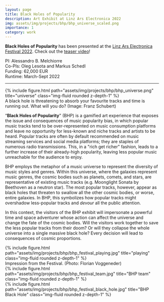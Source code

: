 ```yaml
---
layout: page
title: Black Holes of Popularity
description: Art Exhibit at Linz Ars Electronica 2022
img: assets/img/projects/bhp/bhp_universe_scaled.png
importance: 1
category: work
---
```


**Black Holes of Popularity** has been presented at the [Linz Ars Electronica Festival 2022](https://ars.electronica.art/planetb/en/black-holes-of-popularity/).
Check out the [teaser video](https://www.youtube.com/watch?v=jARUoMku1BQ)!

PI: Alessandro B. Melchiorre \
Co-PIs: Oleg Lesota and Markus Schedl \
Funding: 62,000 EUR \
Runtime: March-Sept 2022 

***


<div class="row">
    <div class="col-sm mt-3 mt-md-0">
        {% include figure.html path="assets/img/projects/bhp/bhp_universe.png" title="universe" class="img-fluid rounded z-depth-1" %}
    </div>
</div>
<div class="caption">
    A black hole is threatening to absorb your favourite tracks and time is running out. What will you do? (Image: Franz Schubert)
</div>

“**Black Holes of Popularity**" (BHP) is a gamified art experience that exposes the issue and consequences of music popularity bias, in which popular music tracks tend to be over-represented on music consumption platforms and leave no opportunity for less-known and niche tracks and artists to be heard. Popular tracks are often by default recommended on music streaming services and social media platforms; they are staples of numerous radio transmissions. This, in a "rich get richer" fashion, leads to a further increase of their already-high popularity, leaving less popular music unreachable for the audience to enjoy.

BHP employs the metaphor of a music universe to represent the diversity of music styles and genres. Within this universe, where the galaxies represent music genres, the cosmic bodies such as planets, comets, and  stars, are representative of existing music tracks (e.g. Moonglight Sonata by Beethoven as a neutron star). The most popular tracks, however, appear as black holes that threaten to swallow all the other cosmic bodies, or worse, entire galaxies. In BHP, this symbolizes how popular tracks might overshadow less-popular tracks and *devour* all the public attention.

In this context, the visitors of the BHP exhibit will impersonate a powerful time and space adventurer whose action can affect the universe and change the fate of the cosmic bodies. Will the visitors work together to save the less popular tracks from their doom? Or will they collapse the whole universe into a single massive black hole? Every decision will lead to consequences of cosmic proportions.

<div class="row">
    <div class="col-sm mt-3 mt-md-0">
        {% include figure.html path="assets/img/projects/bhp/bhp_festival_playing.jpg" title="playing" class="img-fluid rounded z-depth-1" %}
    </div>
</div>
<div class="caption">
    Impression from the Festival. (Photo: Florian Voggeneder) 
</div>

<div class="row">
    <div class="col-sm mt-3 mt-md-0">
        {% include figure.html path="assets/img/projects/bhp/bhp_festival_team.jpg" title="BHP team" class="img-fluid rounded z-depth-1" %}
    </div>
    <div class="col-sm mt-3 mt-md-0">
        {% include figure.html path="assets/img/projects/bhp/bhp_festival_black_hole.jpg" title="BHP Black Hole" class="img-fluid rounded z-depth-1" %}
    </div>
</div>


